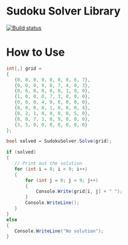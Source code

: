 # Sudoku Solver Library

[![Build status](https://ci.appveyor.com/api/projects/status/m65jp2kckfuk5d20?svg=true)](https://ci.appveyor.com/project/zhiliangxu/sudokusolver)

# How to Use
```csharp
int[,] grid = 
{ 
   {0, 0, 0, 0, 0, 0, 0, 6, 7}, 
   {0, 0, 0, 9, 0, 7, 4, 0, 3}, 
   {0, 6, 0, 0, 0, 0, 1, 9, 0}, 
   {1, 0, 0, 0, 7, 3, 0, 0, 0}, 
   {0, 0, 0, 4, 0, 6, 0, 0, 0}, 
   {0, 0, 0, 8, 1, 0, 0, 0, 4}, 
   {0, 2, 1, 0, 0, 0, 0, 5, 0}, 
   {8, 0, 7, 1, 0, 9, 0, 0, 0}, 
   {3, 5, 0, 0, 0, 0, 0, 0, 0} 
}; 

bool solved = SudokuSolver.Solve(grid); 

if (solved) 
{ 
   // Print out the solution 
   for (int i = 0; i < 9; i++) 
   { 
       for (int j = 0; j < 9; j++) 
       { 
           Console.Write(grid[i, j] + " "); 
       } 
       Console.WriteLine(); 
   } 
} 
else 
{ 
   Console.WriteLine("No solution"); 
}
```